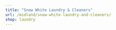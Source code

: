 ```yaml
---
title: "Snow White Laundry & Cleaners"
url: /midland/snow-white-laundry-and-cleaners/
shop: laundry
---
```

